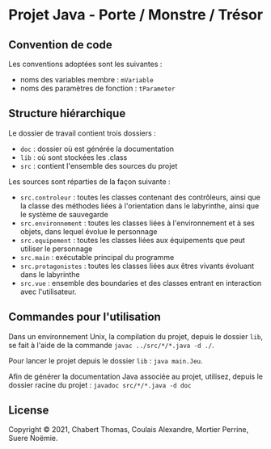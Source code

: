 # Projet Java - Porte / Monstre / Trésor

## Convention de code

Les conventions adoptées sont les suivantes :

- noms des variables membre : `mVariable`
- noms des paramètres de fonction : `tParameter`

## Structure hiérarchique

Le dossier de travail contient trois dossiers :

- `doc` : dossier où est générée la documentation
- `lib` : où sont stockées les .class
- `src` : contient l'ensemble des sources du projet

Les sources sont réparties de la façon suivante :

- `src.controleur` : toutes les classes contenant des contrôleurs, ainsi que la classe des méthodes liées à l'orientation dans le labyrinthe, ainsi que le système de sauvegarde
- `src.environnement` : toutes les classes liées à l'environnement et à ses objets, dans lequel évolue le personnage
- `src.equipement` : toutes les classes liées aux équipements que peut utiliser le personnage
- `src.main` : exécutable principal du programme
- `src.protagonistes` : toutes les classes liées aux êtres vivants évoluant dans le labyrinthe
- `src.vue` : ensemble des boundaries et des classes entrant en interaction avec l'utilisateur.

## Commandes pour l'utilisation

Dans un environnement Unix, la compilation du projet, depuis le dossier `lib`, se fait à l'aide de la commande `javac ../src/*/*.java -d ./`.

Pour lancer le projet depuis le dossier `lib` : `java main.Jeu`.

Afin de générer la documentation Java associée au projet, utilisez, depuis le dossier racine du projet : `javadoc src/*/*.java -d doc`

## License

Copyright © 2021, Chabert Thomas, Coulais Alexandre, Mortier Perrine, Suere Noëmie.
